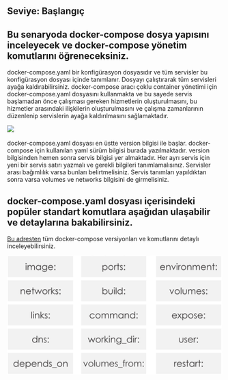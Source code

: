 ## Seviye: Başlangıç

## Bu senaryoda docker-compose dosya yapısını inceleyecek ve docker-compose yönetim komutlarını öğreneceksiniz.

docker-compose.yaml bir konfigürasyon dosyasıdır ve tüm servisler bu konfigürasyon dosyası içinde tanımlanır. Dosyayı çalıştırarak tüm servisleri ayağa kaldırabilirsiniz. docker-compose aracı çoklu container yönetimi için docker-compose.yaml dosyasını kullanmakta ve bu sayede servis başlamadan önce çalışması gereken hizmetlerin oluşturulmasını, bu hizmetler arasındaki ilişkilerin oluşturulmasını ve çalışma zamanlarının düzenlenip servislerin ayağa kaldırılmasını sağlamaktadır. 

![](https://raw.githubusercontent.com/zeyneprumeysayorulmaz/bulut-bilisimciler-senaryo/main/img/compose_yaml.PNG)

docker-compose.yaml dosyası en üstte version bilgisi ile başlar. docker-compose için kullanılan yaml sürüm bilgisi burada yazılmaktadır. version bilgisinden hemen sonra servis bilgisi yer almaktadır. Her ayrı servis için yeni bir servis satırı yazmalı ve gerekli bilgileri tanımlamalısınız. Servisler arası bağımlılık varsa bunları belirtmelisiniz. Servis tanımları yapıldıktan sonra varsa volumes ve networks bilgisini de girmelisiniz. 

## docker-compose.yaml dosyası içerisindeki popüler standart komutlara aşağıdan ulaşabilir ve detaylarına bakabilirsiniz.

[Bu adresten](https://docs.docker.com/compose/compose-file/) tüm docker-compose versiyonları ve komutlarını detaylı inceleyebilirsiniz.

![](https://raw.githubusercontent.com/zeyneprumeysayorulmaz/bulut-bilisimciler-senaryo/main/docker-compose/img/command.PNG)

